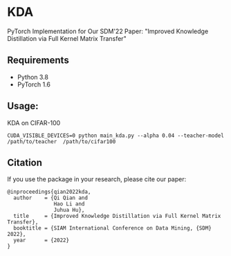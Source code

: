 # KDA
PyTorch Implementation for Our SDM'22 Paper: "Improved Knowledge Distillation via Full Kernel Matrix Transfer"

## Requirements
* Python 3.8
* PyTorch 1.6

## Usage:
KDA on CIFAR-100
```
CUDA_VISIBLE_DEVICES=0 python main_kda.py --alpha 0.04 --teacher-model /path/to/teacher  /path/to/cifar100
```

## Citation
If you use the package in your research, please cite our paper:
```
@inproceedings{qian2022kda,
  author    = {Qi Qian and
               Hao Li and
               Juhua Hu},
  title     = {Improved Knowledge Distillation via Full Kernel Matrix Transfer},
  booktitle = {SIAM International Conference on Data Mining, {SDM} 2022},
  year      = {2022}
}
```
